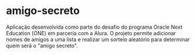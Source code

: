 # amigo-secreto
Aplicação desenvolvida como parte do desafio do programa Oracle Next Education (ONE) em parceria com a Alura. O projeto permite adicionar nomes de amigos a uma lista e realizar um sorteio aleatório para determinar quem será o "amigo secreto".
